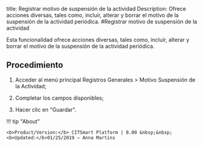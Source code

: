 title: Registrar motivo de suspensión de la actividad
Description: Ofrece acciones diversas, tales como, incluir, alterar y borrar el motivo de la suspensión de la actividad periódica.
#Registrar motivo de suspensión de la actividad

Esta funcionalidad ofrece acciones diversas, tales como, incluir, alterar y
borrar el motivo de la suspensión de la actividad periódica.

Procedimiento
-----------------

1.  Acceder al menú principal Registros Generales \> Motivo Suspensión de la
    Actividad;

2.  Completar los campos disponibles;

3.  Hacer clic en "Guardar".


!!! tip "About"

    <b>Product/Version:</b> CITSmart Platform | 8.00 &nbsp;&nbsp;
    <b>Updated:</b>01/25/2019 – Anna Martins
